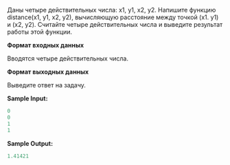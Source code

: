 Даны четыре действительных числа: x1, y1, x2, y2. Напишите функцию distance(x1, y1, x2, y2), вычисляющую расстояние между точкой (x1. y1) и (x2, y2). Считайте четыре действительных числа и выведите результат работы этой функции.

**Формат входных данных**

Вводятся четыре действительных числа.

**Формат выходных данных**

Выведите ответ на задачу.

**Sample Input:**

```cpp
0
0
1
1
```


**Sample Output:**

```cpp
1.41421
```


